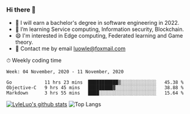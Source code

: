 ### Hi there 👋
<!--I have been a GitHub member for [![Years Badge](https://badges.pufler.dev/years/LyleLuo)](https://badges.pufler.dev)-->
- 🌱 I will earn a bachelor's degree in software engineering in 2022.
- 🤔 I’m learning Service computing, Information security, Blockchain.
- 😄 I'm interested in Edge computing, Federated learning and Game theory.
- 💬 Contact me by email luowle@foxmail.com
<!--
**LyleLuo/LyleLuo** is a ✨ _special_ ✨ repository because its `README.md` (this file) appears on your GitHub profile.

Here are some ideas to get you started:
- 👯 I’m looking to collaborate on ...
- 🤔 I’m looking for help with ...
- 📫 How to reach me: ...
- 😄 Pronouns: ...
- ⚡ Fun fact: ...
-->

<!--💻 Coding Activity Logging

[![Commits Badge](https://badges.pufler.dev/commits/weekly/LyleLuo)](https://badges.pufler.dev)-->

⏱ Weekly coding time

<!--START_SECTION:waka-->
```text
Week: 04 November, 2020 - 11 November, 2020

Go            11 hrs 23 mins  ███████████▒░░░░░░░░░░░░░   45.38 % 
Objective-C   9 hrs 45 mins   █████████▓░░░░░░░░░░░░░░░   38.88 % 
Markdown      3 hrs 55 mins   ████░░░░░░░░░░░░░░░░░░░░░   15.64 % 
```
<!--END_SECTION:waka-->

[![LyleLuo's github stats](https://github-readme-stats.vercel.app/api?username=LyleLuo&count_private=true&show_icons=true&hide=issues&hide_border=true)](https://github.com/anuraghazra/github-readme-stats)
![Top Langs](https://github-readme-stats.vercel.app/api/top-langs/?username=LyleLuo&layout=compact&hide_border=true) 
<!--[![LyleLuo's wakatime stats](https://github-readme-stats.vercel.app/api/wakatime?username=luowle)](https://github.com/anuraghazra/github-readme-stats)-->
